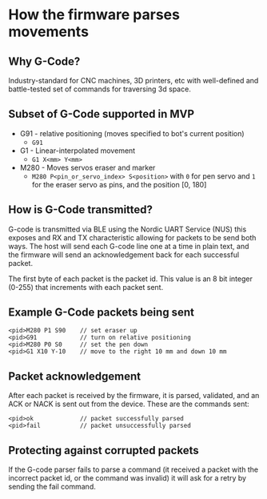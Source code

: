# How the firmware parses movements

## Why G-Code?

Industry-standard for CNC machines, 3D printers, etc with well-defined and battle-tested set of commands for traversing 3d space.

## Subset of G-Code supported in MVP

- G91 - relative positioning (moves specified to bot's current position)
    - `G91`
- G1 - Linear-interpolated movement
    - `G1 X<mm> Y<mm>`
- M280 - Moves servos eraser and marker
    - `M280 P<pin_or_servo_index> S<position>` with `0` for pen servo and `1` for the eraser servo as pins, and the position [0, 180]

## How is G-Code transmitted?

G-code is transmitted via BLE using the Nordic UART Service (NUS) this exposes and RX and TX characteristic allowing for packets to be send both ways. The host will send each G-code line one at a time in plain text, and the firmware will send an acknowledgement back for each successful packet.

The first byte of each packet is the packet id. This value is an 8 bit integer (0-255) that increments with each packet sent.

## Example G-Code packets being sent

```
<pid>M280 P1 S90    // set eraser up
<pid>G91            // turn on relative positioning
<pid>M280 P0 S0     // set the pen down
<pid>G1 X10 Y-10    // move to the right 10 mm and down 10 mm
```

## Packet acknowledgement

After each packet is received by the firmware, it is parsed, validated, and an ACK or NACK is sent out from the device. These are the commands sent:

```
<pid>ok             // packet successfully parsed
<pid>fail           // packet unsuccessfully parsed     
```

## Protecting against corrupted packets

If the G-code parser fails to parse a command (it received a packet with the incorrect packet id, or the command was invalid) it will ask for a retry by sending the fail command. 
